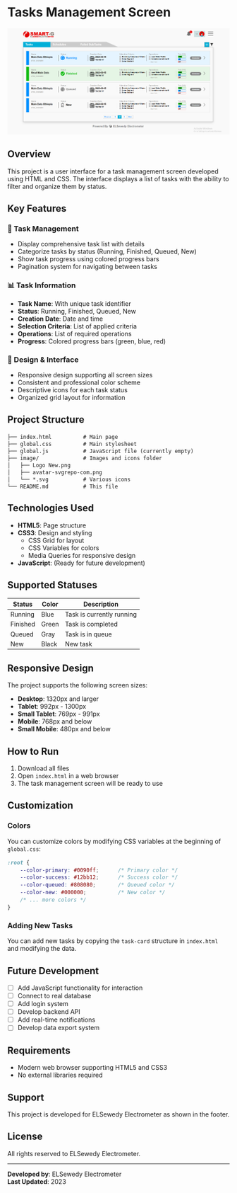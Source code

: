# Tasks Management Screen

![Project Screenshot](image/run.png)

## Overview
This project is a user interface for a task management screen developed using HTML and CSS. The interface displays a list of tasks with the ability to filter and organize them by status.

## Key Features

### 🎯 Task Management
- Display comprehensive task list with details
- Categorize tasks by status (Running, Finished, Queued, New)
- Show task progress using colored progress bars
- Pagination system for navigating between tasks

### 📊 Task Information
- **Task Name**: With unique task identifier
- **Status**: Running, Finished, Queued, New
- **Creation Date**: Date and time
- **Selection Criteria**: List of applied criteria
- **Operations**: List of required operations
- **Progress**: Colored progress bars (green, blue, red)

### 🎨 Design & Interface
- Responsive design supporting all screen sizes
- Consistent and professional color scheme
- Descriptive icons for each task status
- Organized grid layout for information

## Project Structure

```
├── index.html          # Main page
├── global.css          # Main stylesheet
├── global.js           # JavaScript file (currently empty)
├── image/              # Images and icons folder
│   ├── Logo New.png
│   ├── avatar-svgrepo-com.png
│   └── *.svg           # Various icons
└── README.md           # This file
```

## Technologies Used

- **HTML5**: Page structure
- **CSS3**: Design and styling
  - CSS Grid for layout
  - CSS Variables for colors
  - Media Queries for responsive design
- **JavaScript**: (Ready for future development)

## Supported Statuses

| Status | Color | Description |
|--------|-------|-------------|
| Running | Blue | Task is currently running |
| Finished | Green | Task is completed |
| Queued | Gray | Task is in queue |
| New | Black | New task |

## Responsive Design

The project supports the following screen sizes:
- **Desktop**: 1320px and larger
- **Tablet**: 992px - 1300px
- **Small Tablet**: 769px - 991px
- **Mobile**: 768px and below
- **Small Mobile**: 480px and below

## How to Run

1. Download all files
2. Open `index.html` in a web browser
3. The task management screen will be ready to use

## Customization

### Colors
You can customize colors by modifying CSS variables at the beginning of `global.css`:

```css
:root {
    --color-primary: #0090ff;      /* Primary color */
    --color-success: #12bb12;      /* Success color */
    --color-queued: #808080;       /* Queued color */
    --color-new: #000000;          /* New color */
    /* ... more colors */
}
```

### Adding New Tasks
You can add new tasks by copying the `task-card` structure in `index.html` and modifying the data.

## Future Development

- [ ] Add JavaScript functionality for interaction
- [ ] Connect to real database
- [ ] Add login system
- [ ] Develop backend API
- [ ] Add real-time notifications
- [ ] Develop data export system

## Requirements

- Modern web browser supporting HTML5 and CSS3
- No external libraries required

## Support

This project is developed for ELSewedy Electrometer as shown in the footer.

## License

All rights reserved to ELSewedy Electrometer.

---

**Developed by**: ELSewedy Electrometer  
**Last Updated**: 2023
